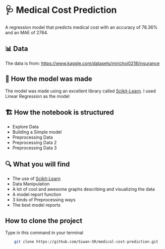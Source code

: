 # 🩺 Medical Cost Prediction 

A regression model that predicts medical cost with an accuracy of 78.36% and an MAE of 2764.

## 📊 Data

The data is from: https://www.kaggle.com/datasets/mirichoi0218/insurance

## 🥧 How the model was made

The model was made using an excellent library called [Scikit-Learn](https://scikit-learn.org/stable/). I used Linear Regression as the model

## 🏗️ How the notebook is structured

* Explore Data
* Building a Simple model
* Preprocessing Data
* Preprocessing Data 2
* Preprocessing Data 3

## 🔍 What you will find

* The use of [Scikit-Learn](https://scikit-learn.org/stable/)
* Data Manipulation
* A lot of cool and awesome graphs describing and visualizing the data
* A model report function
* 3 kinds of Preprocessing ways
* The best model reports

## How to clone the project

Type in this command in your terminal

```bash
    git clone https://github.com/Siwan-SR/medical-cost-prediction.git
```
